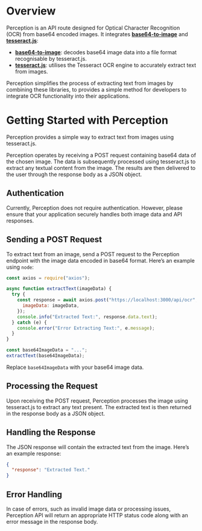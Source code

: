 # Overview

Perception is an API route designed for Optical Character Recognition (OCR) from base64 encoded images. It integrates [**base64-to-image**](https://www.npmjs.com/package/base64-to-image) and [**tesseract.js**](https://www.npmjs.com/package/tesseract.js/v/2.1.1):

- [**base64-to-image**](https://www.npmjs.com/package/base64-to-image): decodes base64 image data into a file format recognisable by tesseract.js.
- [**tesseract.js**](https://www.npmjs.com/package/tesseract.js/v/2.1.1): utilises the Tesseract OCR engine to accurately extract text from images.

Perception simplifies the process of extracting text from images by combining these libraries, to provides a simple method for developers to integrate OCR functionality into their applications.

# Getting Started with Perception

Perception provides a simple way to extract text from images using tesseract.js.

Perception operates by receiving a POST request containing base64 data of the chosen image. The data is subsequently processed using tesseract.js to extract any textual content from the image. The results are then delivered to the user through the response body as a JSON object.

## Authentication

Currently, Perception does not require authentication. However, please ensure that your application securely handles both image data and API responses.

## Sending a POST Request

To extract text from an image, send a POST request to the Perception endpoint with the image data encoded in base64 format. Here’s an example using `node`:

```javascript
const axios = require("axios");

async function extractText(imageData) {
  try {
    const response = await axios.post("https://localhost:3000/api/ocr", {
      imageData: imageData,
    });
    console.info("Extracted Text:", response.data.text);
  } catch (e) {
    console.error("Error Extracting Text:", e.message);
  }
}

const base64ImageData = "...";
extractText(base64ImageData);
```

Replace `base64ImageData` with your base64 image data.

## Processing the Request

Upon receiving the POST request, Perception processes the image using tesseract.js to extract any text present. The extracted text is then returned in the response body as a JSON object.

## Handling the Response

The JSON response will contain the extracted text from the image. Here’s an example response:

```json
{
  "response": "Extracted Text."
}
```

## Error Handling

In case of errors, such as invalid image data or processing issues, Perception API will return an appropriate HTTP status code along with an error message in the response body.
